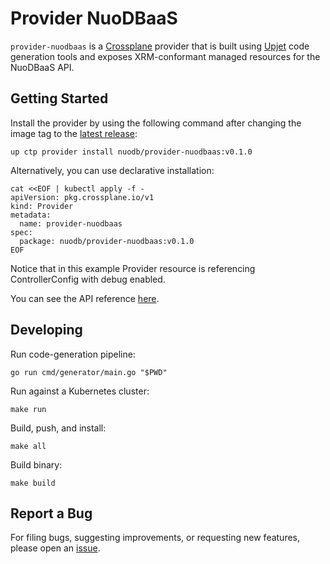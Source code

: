 # Provider NuoDBaaS

`provider-nuodbaas` is a [Crossplane](https://crossplane.io/) provider that
is built using [Upjet](https://github.com/crossplane/upjet) code
generation tools and exposes XRM-conformant managed resources for the
NuoDBaaS API.

## Getting Started

Install the provider by using the following command after changing the image tag
to the [latest release](https://marketplace.upbound.io/providers/nuodb/provider-nuodbaas):
```
up ctp provider install nuodb/provider-nuodbaas:v0.1.0
```

Alternatively, you can use declarative installation:
```
cat <<EOF | kubectl apply -f -
apiVersion: pkg.crossplane.io/v1
kind: Provider
metadata:
  name: provider-nuodbaas
spec:
  package: nuodb/provider-nuodbaas:v0.1.0
EOF
```

Notice that in this example Provider resource is referencing ControllerConfig with debug enabled.

You can see the API reference [here](https://doc.crds.dev/github.com/nuodb/provider-nuodbaas).

## Developing

Run code-generation pipeline:
```console
go run cmd/generator/main.go "$PWD"
```

Run against a Kubernetes cluster:

```console
make run
```

Build, push, and install:

```console
make all
```

Build binary:

```console
make build
```

## Report a Bug

For filing bugs, suggesting improvements, or requesting new features, please
open an [issue](https://github.com/nuodb/provider-nuodbaas/issues).
